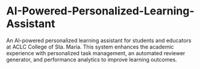 # AI-Powered-Personalized-Learning-Assistant
An AI-powered personalized learning assistant for students and educators at ACLC College of Sta. Maria. This system enhances the academic experience with personalized task management, an automated reviewer generator, and performance analytics to improve learning outcomes.
